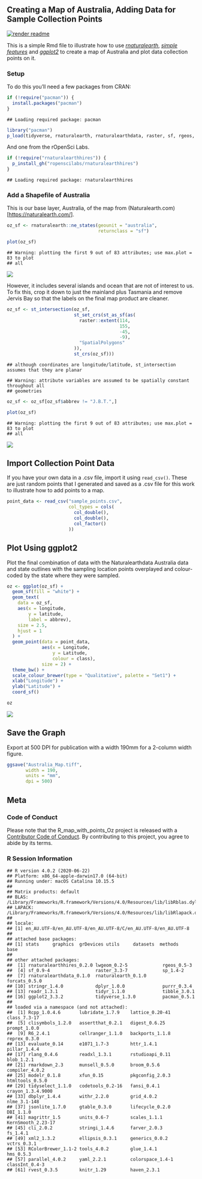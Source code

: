 
## Creating a Map of Australia, Adding Data for Sample Collection Points

[![render
readme](https://github.com/adamhsparks/R_map_with_points_Oz/workflows/render%20readme/badge.svg)](https://github.com/adamhsparks/R_map_with_points_Oz/actions?query=workflow%3A%22render+readme%22)

This is a simple Rmd file to illustrate how to use
[*rnaturalearth*](https://github.com/ropenscilabs/rnaturalearth),
[*simple
features*](https://cran.r-project.org/web/packages/sf/vignettes/sf1.html)
and [*ggplot2*](https://CRAN.R-project.org/package=ggplot2) to create a
map of Australia and plot data collection points on it.

### Setup

To do this you’ll need a few packages from CRAN:

``` r
if (!require("pacman")) {
  install.packages("pacman")
}
```

    ## Loading required package: pacman

``` r
library("pacman")
p_load(tidyverse, rnaturalearth, rnaturalearthdata, raster, sf, rgeos, lwgeom)
```

And one from the rOpenSci Labs.

``` r
if (!require("rnaturalearthhires")) {
  p_install_gh("ropenscilabs/rnaturalearthhires")
}
```

    ## Loading required package: rnaturalearthhires

### Add a Shapefile of Australia

This is our base layer, Australia, of the map from
(Naturalearth.com)\[<https://naturalearth.com/>\].

``` r
oz_sf <- rnaturalearth::ne_states(geounit = "australia",
                                  returnclass = "sf")

plot(oz_sf)
```

    ## Warning: plotting the first 9 out of 83 attributes; use max.plot = 83 to plot
    ## all

![](README_files/figure-gfm/australia-1.png)<!-- -->

However, it includes several islands and ocean that are not of interest
to us. To fix this, crop it down to just the mainland plus Tasmania and
remove Jervis Bay so that the labels on the final map product are
cleaner.

``` r
oz_sf <- st_intersection(oz_sf,
                         st_set_crs(st_as_sf(as(
                           raster::extent(114,
                                          155,
                                          -45,
                                          -9),
                           "SpatialPolygons"
                         )),
                         st_crs(oz_sf)))
```

    ## although coordinates are longitude/latitude, st_intersection assumes that they are planar

    ## Warning: attribute variables are assumed to be spatially constant throughout all
    ## geometries

``` r
oz_sf <- oz_sf[oz_sf$abbrev != "J.B.T.",]

plot(oz_sf)
```

    ## Warning: plotting the first 9 out of 83 attributes; use max.plot = 83 to plot
    ## all

![](README_files/figure-gfm/crop_sf-1.png)<!-- -->

## Import Collection Point Data

If you have your own data in a .csv file, import it using `read_csv()`.
These are just random points that I generated and saved as a .csv file
for this work to illustrate how to add points to a map.

``` r
point_data <- read_csv("sample_points.csv",
                       col_types = cols(
                         col_double(),
                         col_double(),
                         col_factor()
                       ))
```

## Plot Using ggplot2

Plot the final combination of data with the Naturalearthdata Australia
data and state outlines with the sampling location points overplayed and
colour-coded by the state where they were sampled.

``` r
oz <- ggplot(oz_sf) +
  geom_sf(fill = "white") +
  geom_text(
    data = oz_sf,
    aes(x = longitude,
        y = latitude,
        label = abbrev),
    size = 2.5,
    hjust = 1
  ) +
  geom_point(data = point_data,
             aes(x = Longitude,
                 y = Latitude,
                 colour = class),
             size = 2) +
  theme_bw() +
  scale_colour_brewer(type = "Qualitative", palette = "Set1") +
  xlab("Longitude") +
  ylab("Latitude") +
  coord_sf()

oz
```

![](README_files/figure-gfm/plot-1.png)<!-- -->

## Save the Graph

Export at 500 DPI for publication with a width 190mm for a 2-column
width figure.

``` r
ggsave("Australia_Map.tiff",
       width = 190,
       units = "mm",
       dpi = 500)
```

## Meta

### Code of Conduct

Please note that the R\_map\_with\_points\_Oz project is released with a
[Contributor Code of
Conduct](https://contributor-covenant.org/version/2/0/CODE_OF_CONDUCT.html).
By contributing to this project, you agree to abide by its terms.

### R Session Information

    ## R version 4.0.2 (2020-06-22)
    ## Platform: x86_64-apple-darwin17.0 (64-bit)
    ## Running under: macOS Catalina 10.15.5
    ## 
    ## Matrix products: default
    ## BLAS:   /Library/Frameworks/R.framework/Versions/4.0/Resources/lib/libRblas.dylib
    ## LAPACK: /Library/Frameworks/R.framework/Versions/4.0/Resources/lib/libRlapack.dylib
    ## 
    ## locale:
    ## [1] en_AU.UTF-8/en_AU.UTF-8/en_AU.UTF-8/C/en_AU.UTF-8/en_AU.UTF-8
    ## 
    ## attached base packages:
    ## [1] stats     graphics  grDevices utils     datasets  methods   base     
    ## 
    ## other attached packages:
    ##  [1] rnaturalearthhires_0.2.0 lwgeom_0.2-5             rgeos_0.5-3             
    ##  [4] sf_0.9-4                 raster_3.3-7             sp_1.4-2                
    ##  [7] rnaturalearthdata_0.1.0  rnaturalearth_0.1.0      forcats_0.5.0           
    ## [10] stringr_1.4.0            dplyr_1.0.0              purrr_0.3.4             
    ## [13] readr_1.3.1              tidyr_1.1.0              tibble_3.0.1            
    ## [16] ggplot2_3.3.2            tidyverse_1.3.0          pacman_0.5.1            
    ## 
    ## loaded via a namespace (and not attached):
    ##  [1] Rcpp_1.0.4.6       lubridate_1.7.9    lattice_0.20-41    class_7.3-17      
    ##  [5] clisymbols_1.2.0   assertthat_0.2.1   digest_0.6.25      prompt_1.0.0      
    ##  [9] R6_2.4.1           cellranger_1.1.0   backports_1.1.8    reprex_0.3.0      
    ## [13] evaluate_0.14      e1071_1.7-3        httr_1.4.1         pillar_1.4.4      
    ## [17] rlang_0.4.6        readxl_1.3.1       rstudioapi_0.11    blob_1.2.1        
    ## [21] rmarkdown_2.3      munsell_0.5.0      broom_0.5.6        compiler_4.0.2    
    ## [25] modelr_0.1.8       xfun_0.15          pkgconfig_2.0.3    htmltools_0.5.0   
    ## [29] tidyselect_1.1.0   codetools_0.2-16   fansi_0.4.1        crayon_1.3.4.9000 
    ## [33] dbplyr_1.4.4       withr_2.2.0        grid_4.0.2         nlme_3.1-148      
    ## [37] jsonlite_1.7.0     gtable_0.3.0       lifecycle_0.2.0    DBI_1.1.0         
    ## [41] magrittr_1.5       units_0.6-7        scales_1.1.1       KernSmooth_2.23-17
    ## [45] cli_2.0.2          stringi_1.4.6      farver_2.0.3       fs_1.4.1          
    ## [49] xml2_1.3.2         ellipsis_0.3.1     generics_0.0.2     vctrs_0.3.1       
    ## [53] RColorBrewer_1.1-2 tools_4.0.2        glue_1.4.1         hms_0.5.3         
    ## [57] parallel_4.0.2     yaml_2.2.1         colorspace_1.4-1   classInt_0.4-3    
    ## [61] rvest_0.3.5        knitr_1.29         haven_2.3.1
